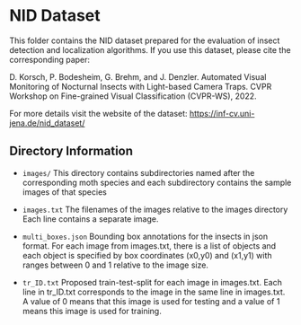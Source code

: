 # NID Dataset

This folder contains the NID dataset prepared for the evaluation
of insect detection and localization algorithms. If you use this dataset, please 
cite the corresponding paper:

D. Korsch, P. Bodesheim, G. Brehm, and J. Denzler.
Automated Visual Monitoring of Nocturnal Insects with Light-based Camera Traps.
CVPR Workshop on Fine-grained Visual Classification (CVPR-WS), 2022.

For more details visit the website of the dataset:
https://inf-cv.uni-jena.de/nid_dataset/

## Directory Information

- ``images/``
    This directory contains subdirectories named after the corresponding moth species and each subdirectory contains the sample images of that species

- ``images.txt``
    The filenames of the images relative to the images directory
    Each line contains a separate image.

- ``multi_boxes.json``
    Bounding box annotations for the insects in json format.
    For each image from images.txt, there is a list of objects and each object is specified by box coordinates (x0,y0) and (x1,y1) with ranges between 0 and 1 relative to the image size.

- ``tr_ID.txt``
    Proposed train-test-split for each image in images.txt. 
    Each line in tr_ID.txt corresponds to the image in the same line in images.txt. 
    A value of 0 means that this image is used for testing and a value of 1 means this image is used for training.
    

